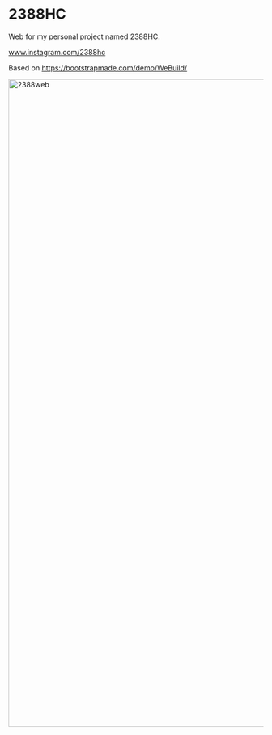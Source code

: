 # 2388HC

Web for my personal project named 2388HC.

www.instagram.com/2388hc

Based on https://bootstrapmade.com/demo/WeBuild/

<img width="1280" alt="2388web" src="https://user-images.githubusercontent.com/83543601/172185766-48c450dd-0b33-4ceb-8300-b4c6b31c9300.png">
